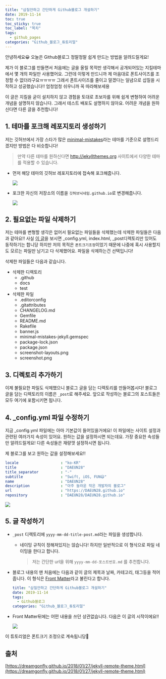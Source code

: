 ```yaml
---
title: "삽질안하고 간단하게 Github블로그 개설하기"
date: 2019-11-14
toc: true
toc_sticky: true
toc_label: "목차"
tags:
  - github_pages
categories: "Github_블로그_튜토리얼"
---
```




안녕하세요😀 오늘은 Github블로그 정말정말 쉽게 만드는 방법을 알려드릴게요!

제가 이 블로그를 만들면서 처음에는 글을 올릴 목적만 생각해서 공개되어있는 지킬테마에서 몇 개의 파일만 사용했어요. 그런데 이렇게 만드니까 제 마음대로 폰트사이즈를 조정할 수 없더라구요ㅠㅠㅠㅠ 그래서 폰트사이즈를 줄이고 말겠다는 일념으로 삽질을 시작하고 성공했습니다!! 엄청엄청 쉬우니까 꼭 따라해보세용

이 글은 지킬을 굳이 설치하지 않고 경험을 토대로 초보자를 위해 쉽게 변형하여 어려운 개념을 설명하지 않습니다. 그래서 테스트 배포도 설명하지 않아요. 어려운 개념을 원하신다면 다른 글을 추천합니다!



## 1. 테마를 포크해 레포지토리 생성하기

저는 깃허브에서 가장 스타가 많은 [minimal-mistakes](https://github.com/mmistakes/minimal-mistakes)라는 테마를 기준으로 설명드리겠지만 방법은 다 비슷합니다!

>만약 다른 테마를 원하신다면 http://jekyllthemes.org 사이트에서 다양한 테마를 적용할 수 있습니다.



- 먼저 해당 테마의 깃허브 레포지토리에 접속해 포크해줍니다.

  ![](https://user-images.githubusercontent.com/45457678/68925224-eb8c1780-07c5-11ea-92a2-2df5227a69d8.png)



- 포크한 자신의 저장소의 이름을 `깃허브닉네임.github.io`로 변경해줍니다.

  ![](https://user-images.githubusercontent.com/45457678/68925893-86d1bc80-07c7-11ea-9ae6-f91f529812bb.png)



## 2. 필요없는 파일 삭제하기

저는 테마를 변형할 생각은 없어서 필요없는 파일들을 삭제했는데 삭제한 파일들은 다음과 같아요!! 사실 [이 글](https://dreamgonfly.github.io/2018/01/27/jekyll-remote-theme.html)을 보시면 _config.yml, index.html, _post디렉토리만 있어도 동작하기는 합니당 하지만 저의 목적은 `폰트크기조정`이었기 때문에 나중에 혹시 사용할지도 모르는 파일만 남기고 다 삭제했어요. 파일을 삭제하는건 선택입니다! 

삭제한 파일들은 다음과 같습니다.

- 삭제한 디렉토리
  - .github
  - docs
  - test
- 삭제한 파일
  - .editorconfig
  - .gitattributes
  - CHANGELOG.md
  - Gemfile
  - README.md
  - Rakefile
  - banner.js
  - minimal-mistakes-jekyll.gemspec
  - package-lock.json
  - package.json
  - screenshot-layouts.png
  - screenshot.png



## 3. 디렉토리 추가하기

이제 불필요한 파일도 삭제했으니 블로그 글을 담는 디렉토리를 만들어봅시다! 블로그 글을 담는 디렉토리의 이름은 `_post`로 해주세요. 앞으로 작성하는 블로그의 포스트들은 모두 여기에 포함시키면 됩니다.



## 4. _config.yml 파일 수정하기

지금 _config.yml 파일에는 아마 기본값이 들어있을거에요! 이 파일에는 사이트 설정과 관련된 여러가지 속성이 있어요. 원하는 값을 설정하시면 되는데요. 가장 중요한 속성들만 알려드릴게요! 다른 속성들은 재량껏 설정하시면 됩니다. 

제 블로그를 보고 원하는 값을 설정해보세요!!

```yml
locale                   : "ko-KR"
title                    : "DAEUN28"
title_separator          : "-"
subtitle                 : "Swift, iOS, FUN😃"
name                     : "DAEUN28"
description              : "아주 놀라운 작은 개발자의 블로그"
url                      : "https://DAEUN28.github.io"
repository               : "DAEUN28/DAEUN28.github.io"
```

![](https://user-images.githubusercontent.com/45457678/68927699-b1257900-07cb-11ea-991a-89a37840aae7.png)



## 5. 글 작성하기

- `_post` 디렉토리에 `yyyy-mm-dd-title-post.md`라는 파일을 생성합니다. 

  - 네이밍 규칙이 정해져있지는 않습니다! 하지만 일반적으로 이 형식으로 파일 네이밍을 한다고 합니다.

    > 저는 간단한 url을 위해 `yyyy-mm-dd-포스트번호.md` 를 추천합니다.

- 블로그 내용의 맨 처음에는 다음과 같이 글의 제목과 날짜, 카테고리, 태그등을 적어줍니다. 이 형식은 [Front Matter](https://jekyllrb.com/docs/front-matter/)라고 불린다고 합니다.

  ```yaml
  title: "삽질안하고 간단하게 Github블로그 개설하기"
  date: 2019-11-14
  tags:
    - Github블로그
  categories: "Github_블로그_튜토리얼"
  ```

- Front Matter뒤에는 어떤 내용을 쓰던 상관없습니다. 다음은 이 글의 시작이에요!!

  ![](https://user-images.githubusercontent.com/45457678/68928703-1aa68700-07ce-11ea-8f40-0a33e1d75c9e.png)



이 튜토리얼은 폰트크기 조정으로 계속됩니당🥰



## 출처

[https://dreamgonfly.github.io/2018/01/27/jekyll-remote-theme.html](https://dreamgonfly.github.io/2018/01/27/jekyll-remote-theme.html)